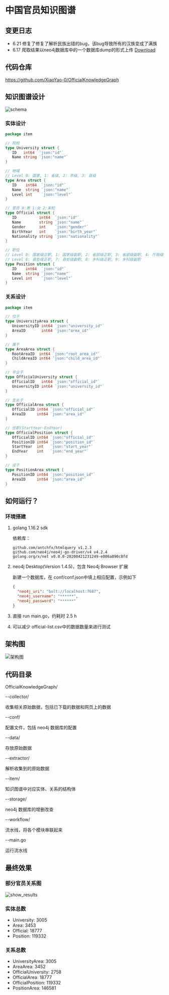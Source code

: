 # 中国官员知识图谱

## 变更日志

- 6.21 修复了修复了解析民族出错的bug，该bug导致所有的汉族变成了满族
- 6.17 爬取结果以neo4j数据库中的一个数据库dump的形式上传 [Download](neo4j.dump)

## 代码仓库

https://github.com/XiaoYao-0/OfficialKnowledgeGraph

## 知识图谱设计

![schema](README.assets/schema.png)

### 实体设计

```go
package item

// 院校
type University struct {
   ID   int64  `json:"id"`
   Name string `json:"name"`
}

// 地域
// Level 0: 国家, 1: 省级, 2: 市级, 3: 县级
type Area struct {
   ID    int64  `json:"id"`
   Name  string `json:"name"`
   Level int    `json:"level"`
}

// 官员 0:男 1:女 2:未知
type Official struct {
   ID          int64  `json:"id"`
   Name        string `json:"name"`
   Gender      int    `json:"gender"`
   BirthYear   int    `json:"birth_year"`
   Nationality string `json:"nationality"`
}

// 职位
// Level 0: 国家级正职, 1: 国家级副职, 2: 省部级正职, 3: 省部级副职, 4: 厅局级正职, 5: 厅局级副职
// Level 6: 县处级正职, 7: 县处级副职, 8: 乡科级正职, 9: 乡科级副职
type Position struct {
   ID    int64  `json:"id"`
   Name  string `json:"name"`
   Level int    `json:"level"`
}
```

### 关系设计

```go
package item

// 位于
type UniversityArea struct {
   UniversityID int64 `json:"university_id"`
   AreaID       int64 `json:"area_id"`
}

// 属于
type AreaArea struct {
   RootAreaID  int64 `json:"root_area_id"`
   ChildAreaID int64 `json:"child_area_id"`
}

// 毕业于
type OfficialUniversity struct {
   OfficialID   int64 `json:"official_id"`
   UniversityID int64 `json:"university_id"`
}

// 生长于
type OfficialArea struct {
   OfficialID int64 `json:"official_id"`
   AreaID     int64 `json:"area_id"`
}

// 任职(StartYear-EndYear)
type OfficialPosition struct {
   OfficialID int64 `json:"official_id"`
   PositionID int64 `json:"position_id"`
   StartYear  int   `json:"start_year"`
   EndYear    int   `json:"end_year"`
}

// 设于
type PositionArea struct {
   PositionID int64 `json:"position_id"`
   AreaID     int64 `json:"area_id"`
}
```

## 如何运行？

### 环境搭建

1. golang 1.16.2 sdk 

   依赖库：

   ```
   github.com/antchfx/htmlquery v1.2.3
   github.com/neo4j/neo4j-go-driver/v4 v4.2.4
   golang.org/x/net v0.0.0-20200421231249-e086a090c8fd
   ```

2. neo4j Desktop(Version 1.4.5)，包含 Neo4j Browser 扩展

   新建一个数据库，在 conf/conf.json中填上相应配置，示例如下

   ```json
   {
     "neo4j_uri": "bolt://localhost:7687",
     "neo4j_username": "******",
     "neo4j_password": "******"
   }
   ```

3. 直接 run main.go，约耗时 2.5 h

4. 可以减少 official-list.csv中的数据数量来进行测试

## 架构图

![架构图](README.assets/架构图.png)

## 代码目录

OfficialKnowledgeGraph/

--collector/

  收集相关原始数据，包括已下载的数据和网页上的数据

--conf/

  配置文件，包括 neo4j 数据库的配置

--data/

  存放原始数据

--extractor/

  解析收集到的原始数据

--item/

  知识图谱中对应实体、关系的结构体

--storage/

  neo4j 数据库的增删改查

--workflow/

  流水线，将各个模块串联起来

--main.go

  运行流水线

## 最终效果

### 部分官员关系图

![show_results](README.assets/show_results.png)

### 实体总数

- University: 3005
- Area: 3453
- Official: 18777
- Position: 119332

### 关系总数

- UniversityArea: 3005
- AreaArea: 3452
- OfficialUniversity: 2758
- OfficialArea: 18777
- OfficialPosition: 119332
- PositionArea: 146581